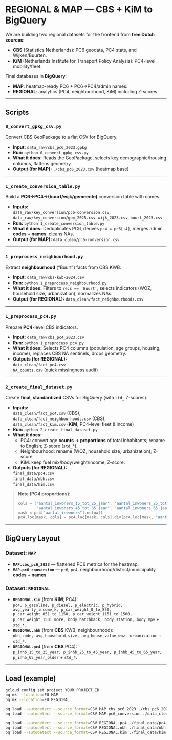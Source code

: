 # REGIONAL & MAP — CBS + KiM to BigQuery

We are building two regional datasets for the frontend from **free Dutch sources**:
- **CBS** (Statistics Netherlands): PC6 geodata, PC4 stats, and Wijken/Buurten.
- **KiM** (Netherlands Institute for Transport Policy Analysis): PC4-level mobility/fleet.

Final databases in **BigQuery**:
- **MAP**: heatmap-ready PC6 + PC6→PC4/admin names.
- **REGIONAL**: analytics (PC4, neighbourhood, KiM) including Z-scores.

---

## Scripts

### `0_convert_gpkg_csv.py`
Convert CBS GeoPackage to a flat CSV for BigQuery.

- **Input:** `data_raw/cbs_pc6_2023.gpkg`
- **Run:** `python 0_convert_gpkg_csv.py`
- **What it does:** Reads the GeoPackage, selects key demographic/housing columns, flattens geometry.
- **Output (for MAP):** `./cbs_pc6_2023.csv` (heatmap base)

---

### `1_create_conversion_table.py`
Build a **PC6→PC4→(buurt/wijk/gemeente)** conversion table with names.

- **Inputs:**  
  `data_raw/key_conversion/pc6-conversion.csv`,  
  `data_raw/key_conversion/gem_2025.csv`, `wijk_2025.csv`, `buurt_2025.csv`
- **Run:** `python 1_create_conversion_table.py`
- **What it does:** Deduplicates PC6, derives `pc4 = pc6[:4]`, merges admin **codes + names**, cleans NAs.
- **Output (for MAP):** `data_clean/pc6-conversion.csv`

---

### `1_preprocess_neighbourhood.py`
Extract **neighbourhood** (“Buurt”) facts from CBS KWB.

- **Input:** `data_raw/cbs-kwb-2024.csv`
- **Run:** `python 1_preprocess_neighbourhood.py`
- **What it does:** Filters to `recs == 'Buurt'`, selects indicators (WOZ, household size, urbanization), normalizes NAs.
- **Output (for REGIONAL):** `data_clean/fact_neighbourhoods.csv`

---

### `1_preprocess_pc4.py`
Prepare **PC4**-level CBS indicators.

- **Input:** `data_raw/cbs_pc4_2023.csv`
- **Run:** `python 1_preprocess_pc4.py`
- **What it does:** Selects PC4 columns (population, age groups, housing, income), replaces CBS NA sentinels, drops geometry.
- **Outputs (for REGIONAL):**  
  `data_clean/fact_pc4.csv`  
  `NA_counts.csv` (quick missingness audit)

---

### `2_create_final_dataset.py`
Create **final, standardized** CSVs for BigQuery (with `std_` Z-scores).

- **Inputs:**  
  `data_clean/fact_pc4.csv` (CBS),  
  `data_clean/fact_neighbourhoods.csv` (CBS),  
  `data_clean/fact_kim.csv` (**KiM**, PC4-level fleet & income)
- **Run:** `python 2_create_final_dataset.py`
- **What it does:**  
  - PC4: convert age **counts → proportions** of total inhabitants; rename to English; Z-score (`std_`*).  
  - Neighbourhood: rename (WOZ, household size, urbanization); Z-score.  
  - KiM: keep fuel mix/body/weight/income; Z-score.
- **Outputs (for REGIONAL):**  
  `final_data/pc4.csv`  
  `final_data/nbh.csv`  
  `final_data/kim.csv`

> **Note (PC4 proportions):**
> ```python
> cols = ["aantal_inwoners_15_tot_25_jaar", "aantal_inwoners_25_tot_45_jaar",
>         "aantal_inwoners_45_tot_65_jaar", "aantal_inwoners_65_jaar_en_ouder"]
> mask = pc4["aantal_inwoners"].notna()
> pc4.loc[mask, cols] = pc4.loc[mask, cols].div(pc4.loc[mask, "aantal_inwoners"], axis=0)
> ```

---

## BigQuery Layout

### Dataset: `MAP`
- **`MAP.cbs_pc6_2023`** — flattened PC6 metrics for the heatmap.
- **`MAP.pc6_conversion`** — `pc6`, `pc4`, neighbourhood/district/municipality **codes + names**.

### Dataset: `REGIONAL`
- **`REGIONAL.kim`** (from **KiM**; PC4):  
  `pc4, p_gasoline, p_diesel, p_electric, p_hybrid, avg_yearly_income_k, p_car_weight_0_to_850, p_car_weight_851_to_1150, p_car_weight_1151_to_1500, p_car_weight_1501_more, body_hatchback, body_station, body_mpv` + `std_*`.
- **`REGIONAL.nbh`** (from **CBS** KWB; neighbourhood):  
  `nbh_code, avg_household_size, avg_house_value_woz, urbanization` + `std_*`.
- **`REGIONAL.pc4`** (from **CBS** PC4):  
  `p_inhb_15_to_25_year, p_inhb_25_to_45_year, p_inhb_45_to_65_year, p_inhb_65_year_older` + `std_*`.

---

## Load (example)

```bash
gcloud config set project YOUR_PROJECT_ID
bq mk --location=EU MAP
bq mk --location=EU REGIONAL

bq load --autodetect --source_format=CSV MAP.cbs_pc6_2023 ./cbs_pc6_2023.csv
bq load --autodetect --source_format=CSV MAP.pc6_conversion ./data_clean/pc6-conversion.csv

bq load --autodetect --source_format=CSV REGIONAL.pc4 ./final_data/pc4.csv
bq load --autodetect --source_format=CSV REGIONAL.nbh ./final_data/nbh.csv
bq load --autodetect --source_format=CSV REGIONAL.kim ./final_data/kim.csv
